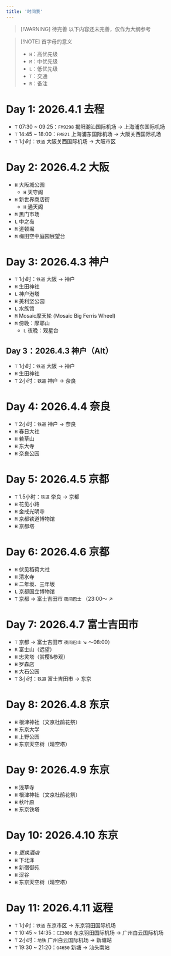 ```yaml
---
title: '时间表'
---
```


> [!WARNING] 待完善
> 以下内容还未完善，仅作为大纲参考

> [!NOTE] 首字母的意义
> - `H`：高优先级
> - `M`：中优先级
> - `L`：低优先级
> - `T`：交通
> - `R`：备注

# Day 1: 2026.4.1 去程

- `T` 07:30 ~ 09:25：`FM9298` 揭阳潮汕国际机场 -> 上海浦东国际机场
- `T` 14:45 ~ 18:00：`FM821` 上海浦东国际机场 -> 大阪关西国际机场
- `T` 1小时：`铁道` 大阪关西国际机场 -> 大阪市区

# Day 2: 2026.4.2 大阪

- `H` 大阪城公园
  - `H` 天守阁
- `H` 新世界商店街
  - `H` 通天阁
- `M` 黑门市场
- `L` 中之岛
- `M` 道顿堀
- `M` 梅田空中庭园展望台

# Day 3: 2026.4.3 神户

- `T` 1小时：`铁道` 大阪 -> 神户
- `H` 生田神社
- `L` 神户港塔
- `H` 美利坚公园
- `L` 水族馆
- `M` Mosaic摩天轮 (Mosaic Big Ferris Wheel)
- `M` 傍晚：摩耶山
  - `L` 夜晚：观星台

## Day 3：2026.4.3 神户（Alt）

- `T` 1小时：`铁道` 大阪 -> 神户
- `H` 生田神社
- `T` 2小时：`铁道` 神户 -> 奈良

# Day 4: 2026.4.4 奈良

- `T` 2小时：`铁道` 神户 -> 奈良
- `H` 春日大社
- `H` 若草山
- `H` 东大寺
- `H` 奈良公园

# Day 5: 2026.4.5 京都

- `T` 1.5小时：`铁道` 奈良 -> 京都
- `H` 花见小路
- `H` 金戒光明寺
- `M` 京都铁道博物馆
- `H` 京都塔

# Day 6: 2026.4.6 京都

- `H` 伏见稻荷大社
- `H` 清水寺
- `H` 二年坂、三年坂
- `L` 京都国立博物馆
- `T` 京都 -> 富士吉田市 `夜间巴士` （23:00～ ↗

# Day 7: 2026.4.7 富士吉田市

- `T` 京都 -> 富士吉田市 `夜间巴士` ↘ ～08:00）
- `R` 富士山（远望）
- `H` 忠灵塔（赏樱&参观）
- `H` 罗森店
- `H` 大石公园
- `T` 3小时：`铁道` 富士吉田市 -> 东京

# Day 8: 2026.4.8 东京

- `H` 根津神社（文京杜鹃花祭）
- `H` 东京大学
- `H` 上野公园
- `H` 东京天空树（晴空塔）

# Day 9: 2026.4.9 东京

- `H` 浅草寺
- `H` 根津神社（文京杜鹃花祭）
- `H` 秋叶原
- `H` 东京铁塔

# Day 10: 2026.4.10 东京

- `R` *更换酒店*
- `H` 下北泽
- `H` 新宿御苑
- `H` 涩谷
- `H` 东京天空树（晴空塔）

# Day 11: 2026.4.11 返程

- `T` 1小时：`铁道` 东京市区 -> 东京羽田国际机场
- `T` 10:45 ~ 14:35：`CZ3086` 东京羽田国际机场 -> 广州白云国际机场
- `T` 2小时：`地铁` 广州白云国际机场 -> 新塘站
- `T` 19:30 ~ 21:20：`G4650` 新塘 -> 汕头南站
